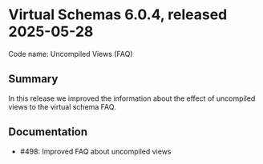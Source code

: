 # Virtual Schemas 6.0.4, released 2025-05-28

Code name: Uncompiled Views (FAQ)

## Summary

In this release we improved the information about the effect of uncompiled views to the virtual schema FAQ.

## Documentation

* #498: Improved FAQ about uncompiled views